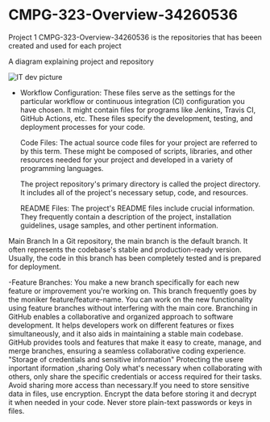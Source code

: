 # CMPG-323-Overview-34260536
Project 1
CMPG-323-Overview-34260536 is the repositories that has beeen  created and used for each project


A diagram explaining project and repository 

![IT dev picture](https://github.com/Knoxman1/CMPG-323-Overview-34260536/assets/92250078/965a3b4d-93b1-40bb-8b3c-cd1e86aff97d)

- Workflow Configuration: These files serve as the settings for the particular workflow or continuous integration (CI) configuration you have chosen. It might contain files for programs like Jenkins, Travis CI, GitHub Actions, etc. These files specify the development, testing, and deployment processes for your code.

    Code Files: The actual source code files for your project are referred to by this term. These might be composed of scripts, libraries, and other resources needed for your project and developed in a variety of programming languages.

    The project repository's primary directory is called the project directory. It includes all of the project's necessary setup, code, and resources.

    README Files: The project's README files include crucial information. They frequently contain a description of the project, installation guidelines, usage samples, and other pertinent information.

Main Branch
In a Git repository, the main branch is the default branch. It often represents the codebase's stable and production-ready version. Usually, the code in this branch has been completely tested and is prepared for deployment.

-Feature Branches: You make a new branch specifically for each new feature or improvement you're working on. This branch frequently goes by the moniker feature/feature-name. You can work on the new functionality using feature branches without interfering with the main core.
Branching in GitHub enables a collaborative and organized approach to software development. It helps developers work on different features or fixes simultaneously, and it also aids in maintaining a stable main codebase. GitHub provides tools and features that make it easy to create, manage, and merge branches, ensuring a seamless collaborative coding experience.
"Storage of credentials and sensitive information"
Protecting the usere inportant iformation ,sharing  Ooly what's necessary when collaborating with others, only share the specific credentials or access required for their tasks. Avoid sharing more access than necessary.If you need to store sensitive data in files, use encryption. Encrypt the data before storing it and decrypt it when needed in your code. Never store plain-text passwords or keys in files.
